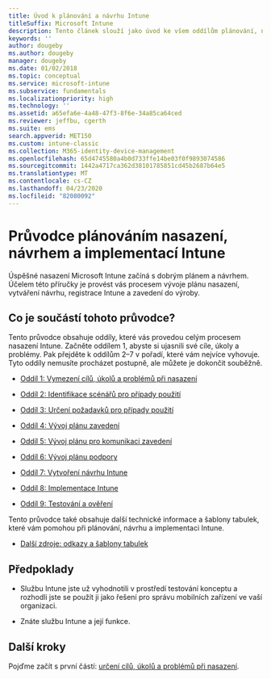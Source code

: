 ```yaml
---
title: Úvod k plánování a návrhu Intune
titleSuffix: Microsoft Intune
description: Tento článek slouží jako úvod ke všem oddílům plánování, návrhu a implementace Microsoft Intune. Obsahuje nástroje, které vám pomohou stanovit cíle, scénáře a požadavky na použití, a umožní vám vytvořit plány nasazení, komunikace, podpory, testování a ověřování.
keywords: ''
author: dougeby
ms.author: dougeby
manager: dougeby
ms.date: 01/02/2018
ms.topic: conceptual
ms.service: microsoft-intune
ms.subservice: fundamentals
ms.localizationpriority: high
ms.technology: ''
ms.assetid: a65efa6e-4a48-47f3-8f6e-34a85ca64ced
ms.reviewer: jeffbu, cgerth
ms.suite: ems
search.appverid: MET150
ms.custom: intune-classic
ms.collection: M365-identity-device-management
ms.openlocfilehash: 65d4745580a4b0d733ffe14be03f0f9893074586
ms.sourcegitcommit: 1442a4717ca362d38101785851cd45b2687b64e5
ms.translationtype: MT
ms.contentlocale: cs-CZ
ms.lasthandoff: 04/23/2020
ms.locfileid: "82080092"
---
```

# <a name="intune-deployment-planning-design-and-implementation-guide"></a>Průvodce plánováním nasazení, návrhem a implementací Intune

Úspěšné nasazení Microsoft Intune začíná s dobrým plánem a návrhem. Účelem této příručky je provést vás procesem vývoje plánu nasazení, vytváření návrhu, registrace Intune a zavedení do výroby.

## <a name="whats-included-in-this-guide"></a>Co je součástí tohoto průvodce?

Tento průvodce obsahuje oddíly, které vás provedou celým procesem nasazení Intune. Začněte oddílem 1, abyste si ujasnili své cíle, úkoly a problémy. Pak přejděte k oddílům 2–7 v pořadí, které vám nejvíce vyhovuje. Tyto oddíly nemusíte procházet postupně, ale můžete je dokončit souběžně.

- [Oddíl 1: Vymezení cílů, úkolů a problémů při nasazení](planning-guide-deployment-goals.md)

- [Oddíl 2: Identifikace scénářů pro případy použití](planning-guide-scenarios.md)

- [Oddíl 3: Určení požadavků pro případy použití](planning-guide-requirements.md)

- [Oddíl 4: Vývoj plánu zavedení](planning-guide-rollout-plan.md)

- [Oddíl 5: Vývoj plánu pro komunikaci zavedení](planning-guide-communication-plan.md)

- [Oddíl 6: Vývoj plánu podpory](planning-guide-support-plan.md)

- [Oddíl 7: Vytvoření návrhu Intune](planning-guide-design.md)

- [Oddíl 8: Implementace Intune](planning-guide-onboarding.md)

- [Oddíl 9: Testování a ověření](planning-guide-test-validation.md)

Tento průvodce také obsahuje další technické informace a šablony tabulek, které vám pomohou při plánování, návrhu a implementaci Intune.

- [Další zdroje: odkazy a šablony tabulek](planning-guide-resources.md)

## <a name="assumptions"></a>Předpoklady

- Službu Intune jste už vyhodnotili v prostředí testování konceptu a rozhodli jste se použít ji jako řešení pro správu mobilních zařízení ve vaší organizaci.

- Znáte službu Intune a její funkce.

## <a name="next-steps"></a>Další kroky

Pojďme začít s první částí: [určení cílů, úkolů a problémů při nasazení](planning-guide-deployment-goals.md).
